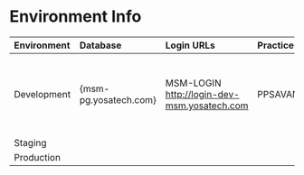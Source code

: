 # Environment Info

| Environment | Database | Login URLs | PracticeCode | UserCode | Password | API URLs
| :-----------| :-----   | :--------- | :------------| :------ | :---------- | :----------
|Development|{msm-pg.yosatech.com}|MSM-LOGIN http://login-dev-msm.yosatech.com|PPSAVANI01|jivrajmehta|admin@admin1234|API-Gateway http://msm-api.yosatech.com MSM-PM http://msm-pm-dev-msm.yosatech.com
|Staging|
|Production|

